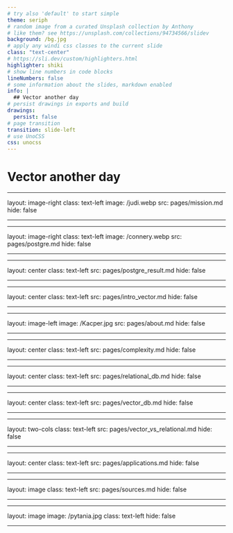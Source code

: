 ```yaml
---
# try also 'default' to start simple
theme: seriph
# random image from a curated Unsplash collection by Anthony
# like them? see https://unsplash.com/collections/94734566/slidev
background: /bg.jpg
# apply any windi css classes to the current slide
class: "text-center"
# https://sli.dev/custom/highlighters.html
highlighter: shiki
# show line numbers in code blocks
lineNumbers: false
# some information about the slides, markdown enabled
info: |
  ## Vector another day
# persist drawings in exports and build
drawings:
  persist: false
# page transition
transition: slide-left
# use UnoCSS
css: unocss
---
```


# Vector another day

<!--
The last comment block of each slide will be treated as slide notes. It will be visible and editable in Presenter Mode along with the slide. [Read more in the docs](https://sli.dev/guide/syntax.html#notes)
-->


---
layout: image-right
class: text-left
image: /judi.webp
src: pages/mission.md
hide: false

---

---
layout: image-right
class: text-left
image: /connery.webp
src: pages/postgre.md
hide: false

---

---
layout: center
class: text-left
src: pages/postgre_result.md
hide: false

---

---
layout: center
class: text-left
src: pages/intro_vector.md
hide: false

---

---
layout: image-left
image: /Kacper.jpg
src: pages/about.md
hide: false

---


---
layout: center
class: text-left
src: pages/complexity.md
hide: false

---

---
layout: center
class: text-left
src: pages/relational_db.md
hide: false

---


---
layout: center
class: text-left
src: pages/vector_db.md
hide: false

---

---
layout: two-cols
class: text-left
src: pages/vector_vs_relational.md
hide: false

---

---
layout: center
class: text-left
src: pages/applications.md
hide: false

---

---
layout: image
class: text-left
src: pages/sources.md
hide: false

---


---
layout: image
image: /pytania.jpg
class: text-left
hide: false

---